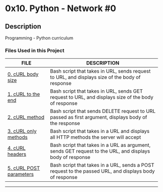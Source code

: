 # 0x10. Python - Network #0

## Description
Programming - Python curriculum

### Files Used in this Project

FILE | DESCRIPTION
----|----
[0. cURL body size](./0-body_size.sh) | Bash script that takes in URL, sends request to URL, and displays size of the body of response
[1. cURL to the end](./1-body.sh) | Bash script that takes in URL, sends GET request to URL, and displays size of the body of response
[2. cURL method](./2-delete.sh) | Bash script that sends DELETE request to URL passed as first argument, displays body of the response
[3. cURL only methods](./3-methods.sh) | Bash script that takes in a URL and displays all HTTP methods the server will accept
[4. cURL headers](./4-header.sh) | Bash script that takes in a URL as argument, sends GET request to the URL, and displays body of response
[5. cURL POST parameters](./5-post_params.sh) | Bash script that takes in a URL, sends a POST request to the passed URL, and displays body of response



-----
